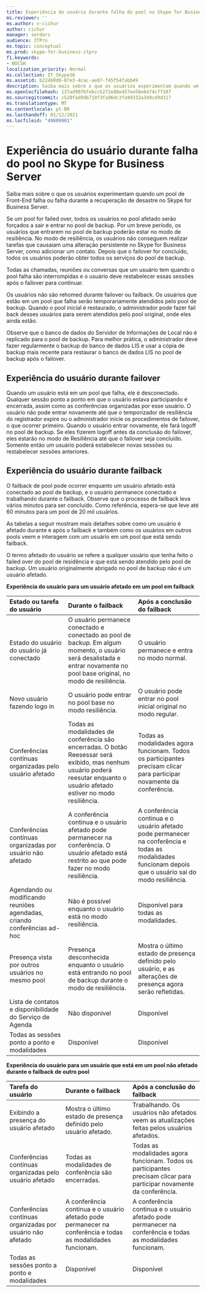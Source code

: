 ```yaml
---
title: Experiência do usuário durante falha do pool no Skype for Business Server
ms.reviewer: ''
ms.author: v-cichur
author: cichur
manager: serdars
audience: ITPro
ms.topic: conceptual
ms.prod: skype-for-business-itpro
f1.keywords:
- NOCSH
localization_priority: Normal
ms.collection: IT_Skype16
ms.assetid: b224b0d0-87e3-4cac-ae87-f45f54fabb49
description: Saiba mais sobre o que os usuários experimentam quando um pool de Front-End falha ou falha durante a recuperação de desastre no Skype for Business Server.
ms.openlocfilehash: 137ad9076febccb272e88e457ee56e6474cff107
ms.sourcegitcommit: c528fad9db719f3fa96dc3fa99332a349cd9d317
ms.translationtype: MT
ms.contentlocale: pt-BR
ms.lasthandoff: 01/12/2021
ms.locfileid: "49809901"
---
```

# <a name="user-experience-during-pool-failure-in-skype-for-business-server"></a>Experiência do usuário durante falha do pool no Skype for Business Server
 
Saiba mais sobre o que os usuários experimentam quando um pool de Front-End falha ou falha durante a recuperação de desastre no Skype for Business Server.
  
Se um pool for failed over, todos os usuários no pool afetado serão forçados a sair e entrar no pool de backup. Por um breve período, os usuários que entrarem no pool de backup poderão estar no modo de resiliência. No modo de resiliência, os usuários não conseguem realizar tarefas que causaiam uma alteração persistente no Skype for Business Server, como adicionar um contato. Depois que o failover for concluído, todos os usuários poderão obter todos os serviços do pool de backup.
  
Todas as chamadas, reuniões ou conversas que um usuário tem quando o pool falha são interrompidas e o usuário deve restabelecer essas sessões após o failover para continuar.
  
Os usuários não são rehomed durante failover ou failback. Os usuários que estão em um pool que falha serão temporariamente atendidos pelo pool de backup. Quando o pool inicial é restaurado, o administrador pode fazer fail back desses usuários para serem atendidos pelo pool original, onde eles ainda estão.
  
Observe que o banco de dados do Servidor de Informações de Local não é replicado para o pool de backup. Para melhor prática, o administrador deve fazer regularmente o backup do banco de dados LIS e usar a cópia de backup mais recente para restaurar o banco de dados LIS no pool de backup após o failover.
  
## <a name="user-experience-during-failover"></a>Experiência do usuário durante failover

Quando um usuário está em um pool que falha, ele é desconectado. Qualquer sessão ponto a ponto em que o usuário estava participando é encerrada, assim como as conferências organizadas por esse usuário. O usuário não pode entrar novamente até que o temporizador de resiliência do registrador expire ou o administrador inicie os procedimentos de failover, o que ocorrer primeiro. Quando o usuário entrar novamente, ele fará logoff no pool de backup. Se eles fizerem logoff antes da conclusão do failover, eles estarão no modo de Resiliência até que o failover seja concluído. Somente então um usuário poderá estabelecer novas sessões ou restabelecer sessões anteriores.
  
## <a name="user-experience-during-failback"></a>Experiência do usuário durante failback

O failback de pool pode ocorrer enquanto um usuário afetado está conectado ao pool de backup, e o usuário permanece conectado e trabalhando durante o failback. Observe que o processo de failback leva vários minutos para ser concluído. Como referência, espera-se que leve até 60 minutos para um pool de 20 mil usuários.
  
As tabelas a seguir mostram mais detalhes sobre como um usuário é afetado durante e após o failback e também como os usuários em outros pools veem e interagem com um usuário em um pool que está sendo failback. 
  
O termo afetado do usuário se refere a qualquer usuário que tenha feito o failed over do pool de residência e que está sendo atendido pelo pool de backup. Um usuário originalmente abrigado no pool de backup não é um usuário afetado.
  
**Experiência do usuário para um usuário afetado em um pool em failback**

|**Estado ou tarefa do usuário**|**Durante o failback**|**Após a conclusão do failback**|
|:-----|:-----|:-----|
|Estado do usuário do usuário já conectado  <br/> |O usuário permanece conectado e conectado ao pool de backup. Em algum momento, o usuário será desalistada e entrar novamente no pool base original, no modo de resiliência.  <br/> |O usuário permanece e entra no modo normal.  <br/> |
|Novo usuário fazendo logo in  <br/> |O usuário pode entrar no pool base no modo resiliência.  <br/> |O usuário pode entrar no pool inicial original no modo regular.  <br/> |
|Conferências contínuas organizadas pelo usuário afetado  <br/> |Todas as modalidades de conferência são encerradas. O botão Reesessar será exibido, mas nenhum usuário poderá reesutar enquanto o usuário afetado estiver no modo resiliência.  <br/> |Todas as modalidades agora funcionam. Todos os participantes precisam clicar para participar novamente da conferência.  <br/> |
|Conferências contínuas organizadas por usuário não afetado  <br/> |A conferência continua e o usuário afetado pode permanecer na conferência. O usuário afetado está restrito ao que pode fazer no modo resiliência.  <br/> |A conferência continua e o usuário afetado pode permanecer na conferência e todas as modalidades funcionam depois que o usuário sai do modo resiliência.  <br/> |
|Agendando ou modificando reuniões agendadas, criando conferências ad-hoc  <br/> |Não é possível enquanto o usuário está no modo resiliência.  <br/> |Disponível para todas as modalidades.  <br/> |
|Presença vista por outros usuários no mesmo pool  <br/> |Presença desconhecida enquanto o usuário está entrando no pool de backup durante o modo de resiliência.  <br/> |Mostra o último estado de presença definido pelo usuário, e as alterações de presença agora serão refletidas.  <br/> |
|Lista de contatos e disponibilidade do Serviço de Agenda  <br/> |Não disponível  <br/> |Disponível  <br/> |
|Todas as sessões ponto a ponto e modalidades  <br/> |Disponível  <br/> |Disponível  <br/> |
   
**Experiência do usuário para um usuário que está em um pool não afetado durante o failback de outro pool**

|**Tarefa do usuário**|**Durante o failback**|**Após a conclusão do failback**|
|:-----|:-----|:-----|
|Exibindo a presença do usuário afetado  <br/> |Mostra o último estado de presença definido pelo usuário afetado.  <br/> |Trabalhando. Os usuários não afetados veem as atualizações feitas pelos usuários afetados.  <br/> |
|Conferências contínuas organizadas pelo usuário afetado  <br/> |Todas as modalidades de conferência são encerradas.  <br/> |Todas as modalidades agora funcionam. Todos os participantes precisam clicar para participar novamente da conferência.  <br/> |
|Conferências contínuas organizadas por usuário não afetado  <br/> |A conferência continua e o usuário afetado pode permanecer na conferência e todas as modalidades funcionam.  <br/> |A conferência continua e o usuário afetado pode permanecer na conferência e todas as modalidades funcionam.  <br/> |
|Todas as sessões ponto a ponto e modalidades  <br/> |Disponível  <br/> |Disponível  <br/> |
   

